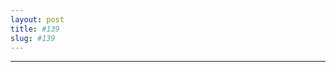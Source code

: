 ```yaml
---
layout: post
title: #139
slug: #139
---
```

---
<p class="description" style="text-align: center;">
